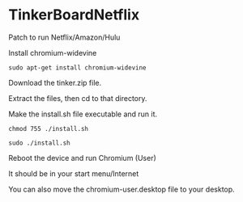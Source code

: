# TinkerBoardNetflix
Patch to run Netflix/Amazon/Hulu

Install chromium-widevine

`sudo apt-get install chromium-widevine` 

Download the tinker.zip file.

Extract the files, then cd to that directory.

Make the install.sh file executable and run it.

`chmod 755 ./install.sh`

`sudo ./install.sh`

Reboot the device and run Chromium (User)

It should be in your start menu/Internet

You can also move the chromium-user.desktop file to your desktop.
